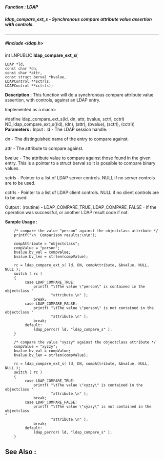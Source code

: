 ##### Function : LDAP
##### ldap_compare_ext_s - Synchronous compare attribute value assertion with controls.
---
##### #include <ldap.h>
int LNPUBLIC **ldap_compare_ext_s(**

	LDAP *ld,
	const char *dn,
	const char *attr,
	const struct berval *bvalue,
	LDAPControl **sctrls,
	LDAPControl **cctrls);
**Description :**
This function will do a synchronous compare attribute value assertion, with 
controls, against an LDAP entry.

Implemented as a macro:

#define ldap_compare_ext_s(ld, dn, attr, bvalue, sctrl, cctrl)\
	        ND_ldap_compare_ext_s((ld), (dn), (attr), (bvalue), (sctrl), 
(cctrl))
**Parameters :**
Input :
ld  -  The LDAP session handle.

dn  -  The distinguished name of the entry to compare against.

attr  -  The attribute to compare against.

bvalue  -  The attribute value to compare against those found in the given entry. This is a pointer to a struct berval so it is possible to compare binary values.

sctrls  -  Pointer to a list of LDAP server controls.  NULL if no server controls are to be used.

cctrls  -  Pointer to a list of LDAP client controls.  NULL if no client controls are to be used.

Output :
(routine)  -  LDAP_COMPARE_TRUE, LDAP_COMPARE_FALSE  - If the operation was successful, or another LDAP result code if not.


**Sample Usage :**
```
    /* compare the value "person" against the objectclass attribute */
    printf("\n  Comparison results:\n\n");

    compAttribute = "objectclass";
    compValue = "person";
    bvalue.bv_val = compValue;
    bvalue.bv_len = strlen(compValue);

    rc = ldap_compare_ext_s( ld, DN, compAttribute, &bvalue, NULL, NULL );
    switch ( rc )
    {
         case LDAP_COMPARE_TRUE:
             printf( "\tThe value \"person\" is contained in the objectclass "
                     "attribute.\n" );
             break;
         case LDAP_COMPARE_FALSE:
             printf( "\tThe value \"person\" is not contained in the 
objectclass "
                     "attribute.\n" );
             break;
         default:
             ldap_perror( ld, "ldap_compare_s" );
    }

    /* compare the value "xyzzy" against the objectclass attribute */
    compValue = "xyzzy";
    bvalue.bv_val = compValue;
    bvalue.bv_len = strlen(compValue);

    rc = ldap_compare_ext_s( ld, DN, compAttribute, &bvalue, NULL, NULL );
    switch ( rc )
    {
         case LDAP_COMPARE_TRUE:    
             printf( "\tThe value \"xyzzy\" is contained in the objectclass "
                     "attribute.\n" );
             break;
         case LDAP_COMPARE_FALSE:
             printf( "\tThe value \"xyzzy\" is not contained in the objectclass 
"
                     "attribute.\n" );
             break;
         default:
             ldap_perror( ld, "ldap_compare_s" );
    }
```
**See Also :**
[](D:/md_files/.md)
---
